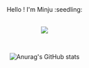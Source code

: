 <div align="center">
  Hello ! I'm Minju :seedling:

</div>

<br />

<p align="center"><img src="https://media.tenor.com/Qu46-3ANACUAAAAC/judy-hopps-driving.gif"></p>

<br />

<div align=center>

![Anurag's GitHub stats](https://github-readme-stats.vercel.app/api?username=Minju-nimm&count_private=true&show_icons=true&theme=buefy)

</div>